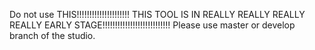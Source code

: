 Do not use THIS!!!!!!!!!!!!!!!!!!!!! THIS TOOL IS IN REALLY REALLY REALLY REALLY EARLY STAGE!!!!!!!!!!!!!!!!!!!!!!!!!!!
Please use master or develop branch of the studio.